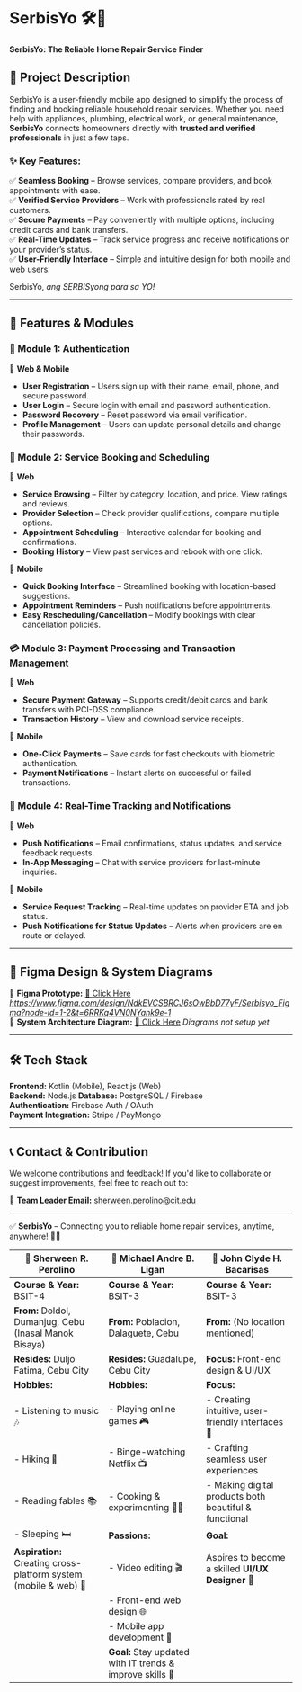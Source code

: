 # SerbisYo 🛠️📲  
**SerbisYo: The Reliable Home Repair Service Finder**  

## 📖 Project Description  
SerbisYo is a user-friendly mobile app designed to simplify the process of finding and booking reliable household repair services. Whether you need help with appliances, plumbing, electrical work, or general maintenance, **SerbisYo** connects homeowners directly with **trusted and verified professionals** in just a few taps.  

### ✨ Key Features:  
✅ **Seamless Booking** – Browse services, compare providers, and book appointments with ease.  
✅ **Verified Service Providers** – Work with professionals rated by real customers.  
✅ **Secure Payments** – Pay conveniently with multiple options, including credit cards and bank transfers.  
✅ **Real-Time Updates** – Track service progress and receive notifications on your provider’s status.  
✅ **User-Friendly Interface** – Simple and intuitive design for both mobile and web users.  

SerbisYo, *ang SERBISyong para sa YO!*  

---

## 🚀 Features & Modules  

### **🔐 Module 1: Authentication**  
📌 **Web & Mobile**  
- **User Registration** – Users sign up with their name, email, phone, and secure password.  
- **User Login** – Secure login with email and password authentication.  
- **Password Recovery** – Reset password via email verification.  
- **Profile Management** – Users can update personal details and change their passwords.  

### **📅 Module 2: Service Booking and Scheduling**  
📌 **Web**  
- **Service Browsing** – Filter by category, location, and price. View ratings and reviews.  
- **Provider Selection** – Check provider qualifications, compare multiple options.  
- **Appointment Scheduling** – Interactive calendar for booking and confirmations.  
- **Booking History** – View past services and rebook with one click.  

📌 **Mobile**  
- **Quick Booking Interface** – Streamlined booking with location-based suggestions.  
- **Appointment Reminders** – Push notifications before appointments.  
- **Easy Rescheduling/Cancellation** – Modify bookings with clear cancellation policies.  

### **💳 Module 3: Payment Processing and Transaction Management**  
📌 **Web**  
- **Secure Payment Gateway** – Supports credit/debit cards and bank transfers with PCI-DSS compliance.  
- **Transaction History** – View and download service receipts.  

📌 **Mobile**  
- **One-Click Payments** – Save cards for fast checkouts with biometric authentication.  
- **Payment Notifications** – Instant alerts on successful or failed transactions.  

### **📍 Module 4: Real-Time Tracking and Notifications**  
📌 **Web**  
- **Push Notifications** – Email confirmations, status updates, and service feedback requests.  
- **In-App Messaging** – Chat with service providers for last-minute inquiries.  

📌 **Mobile**  
- **Service Request Tracking** – Real-time updates on provider ETA and job status.  
- **Push Notifications for Status Updates** – Alerts when providers are en route or delayed.  

---

## 🎨 **Figma Design & System Diagrams**  
📌 **Figma Prototype:** [🔗 Click Here](#) *https://www.figma.com/design/NdkEVCSBRCJ6sOwBbD77yF/Serbisyo_Figma?node-id=1-2&t=6RRKq4VN0NYank9e-1*  
📌 **System Architecture Diagram:** [🔗 Click Here](#) *Diagrams not setup yet*  

---

## 🛠️ **Tech Stack**  
**Frontend:** Kotlin (Mobile), React.js (Web)  
**Backend:** Node.js 
**Database:** PostgreSQL / Firebase  
**Authentication:** Firebase Auth / OAuth  
**Payment Integration:** Stripe / PayMongo  

---

## 📞 **Contact & Contribution**  
We welcome contributions and feedback! If you'd like to collaborate or suggest improvements, feel free to reach out to:  

📧 **Team Leader Email:** sherween.perolino@cit.edu   

---

✅ **SerbisYo** – Connecting you to reliable home repair services, anytime, anywhere! 🚀🔧  

| **👤 Sherween R. Perolino**                                 | **👤 Michael Andre B. Ligan**                               | **👤 John Clyde H. Bacarisas**                             |
|------------------------------------------------------------|------------------------------------------------------------|------------------------------------------------------------|
| **Course & Year:** BSIT-4                                   | **Course & Year:** BSIT-3                                   | **Course & Year:** BSIT-3                                   |
| **From:** Doldol, Dumanjug, Cebu (Inasal Manok Bisaya)      | **From:** Poblacion, Dalaguete, Cebu                       | **From:** (No location mentioned)                          |
| **Resides:** Duljo Fatima, Cebu City                        | **Resides:** Guadalupe, Cebu City                          | **Focus:** Front-end design & UI/UX                        |
| **Hobbies:**                                                | **Hobbies:**                                                | **Focus:**                                                 |
| - Listening to music 🎶                                     | - Playing online games 🎮                                   | - Creating intuitive, user-friendly interfaces 🎨           |
| - Hiking 🥾                                                 | - Binge-watching Netflix 📺                                 | - Crafting seamless user experiences                       |
| - Reading fables 📚                                         | - Cooking & experimenting 🍳🍴                               | - Making digital products both beautiful & functional      |
| - Sleeping 🛏️                                               | **Passions:**                                               | **Goal:**                                                   |
| **Aspiration:** Creating cross-platform system (mobile & web) 🎯 | - Video editing 🎬                                          | Aspires to become a skilled **UI/UX Designer** 🌟           |
|                                                            | - Front-end web design 🌐                                  |                                                            |
|                                                            | - Mobile app development 📱                                |                                                            |
|                                                            | **Goal:** Stay updated with IT trends & improve skills 🚀   |                                                            |

